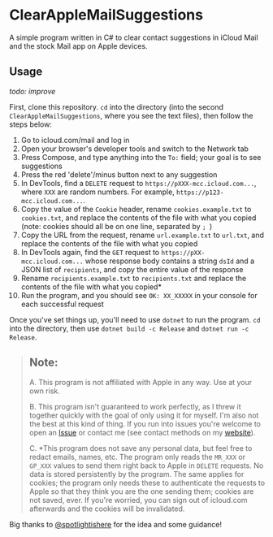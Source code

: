 # ClearAppleMailSuggestions
A simple program written in C# to clear contact suggestions in iCloud Mail and the stock Mail app on Apple devices.

## Usage
*todo: improve*

First, clone this repository. `cd` into the directory (into the second `ClearAppleMailSuggestions`, where you see the text files), then follow the steps below:
1. Go to icloud.com/mail and log in
2. Open your browser's developer tools and switch to the Network tab
3. Press Compose, and type anything into the `To:` field; your goal is to see suggestions
4. Press the red 'delete'/minus button next to any suggestion
5. In DevTools, find a `DELETE` request to `https://pXXX-mcc.icloud.com...`, where `XXX` are random numbers. For example, `https://p123-mcc.icloud.com...`.
6. Copy the value of the `Cookie` header, rename `cookies.example.txt` to `cookies.txt`, and replace the contents of the file with what you copied (note: cookies should all be on one line, separated by `; `)
7. Copy the URL from the request, rename `url.example.txt` to `url.txt`, and replace the contents of the file with what you copied
8. In DevTools again, find the `GET` request to `https://pXX-mcc.icloud.com...` whose response body contains a string `dsId` and a JSON list of `recipients`, and copy the entire value of the response
9. Rename `recipients.example.txt` to `recipients.txt` and replace the contents of the file with what you copied\*
10. Run the program, and you should see `OK: XX_XXXXX` in your console for each successful request

Once you've set things up, you'll need to use `dotnet` to run the program. `cd` into the directory, then use `dotnet build -c Release` and `dotnet run -c Release`.

> ## Note:
> A. This program is not affiliated with Apple in any way. Use at your own risk.
> 
> B. This program isn't guaranteed to work perfectly, as I threw it together quickly with the goal of only using it for myself. I'm also not the best at this kind of thing. If you run into issues you're welcome to open an [Issue](https://github.com/FloatingMilkshake/ClearMailSuggestions/issues) or contact me (see contact methods on my [website](https://floatingmilkshake.com)).
> 
> C. \*This program does not save any personal data, but feel free to redact emails, names, etc. The program only reads the `MR_XXX` or `GP_XXX` values to send them right back to Apple in `DELETE` requests. No data is stored persistently by the program. The same applies for cookies; the program only needs these to authenticate the requests to Apple so that they think you are the one sending them; cookies are not saved, ever. If you're worried, you can sign out of icloud.com afterwards and the cookies will be invalidated.

Big thanks to [@spotlightishere](https://github.com/spotlightishere) for the idea and some guidance!